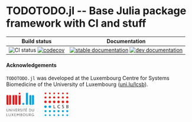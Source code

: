
# TODOTODO.jl -- Base Julia package framework with CI and stuff

| Build status | Documentation |
|:---:|:---:|
| ![CI status](TODOTODO) [![codecov](TODOTODO)](TODOTODO) | [![stable documentation](https://img.shields.io/badge/docs-stable-blue)](TODOTODO) [![dev documentation](https://img.shields.io/badge/docs-dev-cyan)](TODOTODO) |

#### Acknowledgements

`TODOTODO.jl` was developed at the Luxembourg Centre for Systems
Biomedicine of the University of Luxembourg
([uni.lu/lcsb](https://www.uni.lu/lcsb)).

<img src="docs/src/assets/unilu.svg" alt="Uni.lu logo" height="64px">   <img src="docs/src/assets/lcsb.svg" alt="LCSB logo" height="64px">
